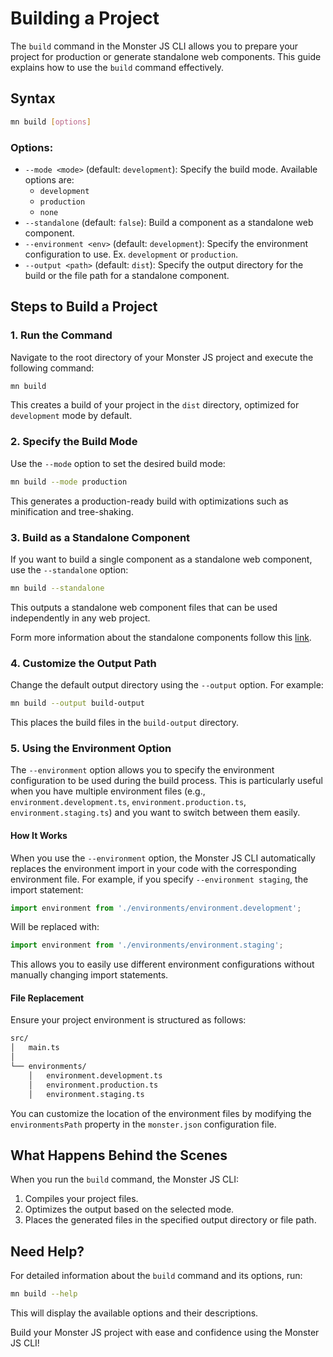# Building a Project

The `build` command in the Monster JS CLI allows you to prepare your project for production or generate standalone web components. This guide explains how to use the `build` command effectively.

## Syntax

```bash
mn build [options]
```

### Options:

* `--mode <mode>` (default: `development`): Specify the build mode. Available options are:
    * `development`
    * `production`
    * `none`
* `--standalone` (default: `false`): Build a component as a standalone web component.
* `--environment <env>` (default: `development`): Specify the environment configuration to use. Ex. `development` or `production`.
* `--output <path>` (default: `dist`): Specify the output directory for the build or the file path for a standalone component.

## Steps to Build a Project

### 1. Run the Command

Navigate to the root directory of your Monster JS project and execute the following command:

```bash
mn build
```

This creates a build of your project in the `dist` directory, optimized for `development` mode by default.

### 2. Specify the Build Mode

Use the `--mode` option to set the desired build mode:

```bash
mn build --mode production
```

This generates a production-ready build with optimizations such as minification and tree-shaking.

### 3. Build as a Standalone Component

If you want to build a single component as a standalone web component, use the `--standalone` option:

```bash
mn build --standalone
```

This outputs a standalone web component files that can be used independently in any web project.

Form more information about the standalone components follow this [link](/main-concept/standalone-component.md).

### 4. Customize the Output Path

Change the default output directory using the `--output` option. For example:

```bash
mn build --output build-output
```

This places the build files in the `build-output` directory.
<!-- 
## Example

To build a project in production mode and output it to a custom directory:

```bash
mn build --mode production --output production-build
``` -->

### 5. Using the Environment Option

The `--environment` option allows you to specify the environment configuration to be used during the build process. This is particularly useful when you have multiple environment files (e.g., `environment.development.ts`, `environment.production.ts`, `environment.staging.ts`) and you want to switch between them easily.

#### How It Works

When you use the `--environment` option, the Monster JS CLI automatically replaces the environment import in your code with the corresponding environment file. For example, if you specify `--environment staging`, the import statement:

```ts
import environment from './environments/environment.development';
```

Will be replaced with:

```ts
import environment from './environments/environment.staging';
```

This allows you to easily use different environment configurations without manually changing import statements.

#### File Replacement

Ensure your project environment is structured as follows:

```bash
src/
│   main.ts
│
└── environments/
    │   environment.development.ts
    │   environment.production.ts
    │   environment.staging.ts
```

You can customize the location of the environment files by modifying the `environmentsPath` property in the `monster.json` configuration file.

## What Happens Behind the Scenes

When you run the `build` command, the Monster JS CLI:

1. Compiles your project files.
2. Optimizes the output based on the selected mode.
3. Places the generated files in the specified output directory or file path.

## Need Help?

For detailed information about the `build` command and its options, run:

```bash
mn build --help
```

This will display the available options and their descriptions.

Build your Monster JS project with ease and confidence using the Monster JS CLI!

